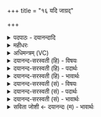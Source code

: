 +++
title = "१६ यदि जाग्रद्"

+++
<details><summary>पदपाठः - दयानन्दादि</summary>

यदि॑। जाग्र॑त्। यदि॑। स्वप्ने॑। एना॑ꣳसि। च॒कृ॒म। व॒यम्। सूर्यः॑। मा॒। तस्मा॑त्। एन॑सः। विश्वा॑त्। मु॒ञ्च॒तु॒। अꣳह॑सः। १६।
</details>

<details><summary>महीधरः</summary>

म० यदि जाग्रत् । सप्तम्या लुक् । यदि जाग्रति जाग्रदवस्थायाम् यदि स्वप्ने स्वप्नावस्थायामेनांसि वयं चक्रम सूर्यस्तस्मादेनसः विश्वादंहसश्च मां मुञ्चतु । श्रुत्या त्वन्यथा व्याख्यातम् । जाग्रति मनुष्ये यत्पापं कृतं स्वप्ने पितृषु यत्पापं कृतम् तस्मान्मा मुञ्चतु । 'मनुष्या वै जागरितं पितरः सुप्तं मनुष्यकिल्बिषाच्चैवैनं पितृकिल्बिषाच्च मुञ्चन्ति' ( १२ । ९ । २ । २) इति श्रुतेः ॥ १६ ॥  
सप्तदशी।
</details>

<details><summary>अधिमन्त्रम् (VC)</summary>

- सूर्य्यो देवता
- प्रजापतिर्ऋषिः
- निचृदनुष्टुप्
- गान्धारः
</details>

<details><summary>दयानन्द-सरस्वती (हि) - विषयः</summary>

फिर उसी विषय को अगले मन्त्र में कहा है ॥
</details>

<details><summary>दयानन्द-सरस्वती (हि) - पदार्थः</summary>

पदार्थान्वयभाषाः -  हे विद्वन् ! (यदि) जो (जाग्रत्) जाग्रत् अवस्था और (यदि) जो (स्वप्ने) स्वप्नावस्था में (एनांसि) अपराधों को (वयम्) हम (चकृम) करें, (तस्मात्) उस (विश्वात्) समग्र (एनसः) पाप और (अंहसः) प्रमाद से (सूर्यः) सूर्य के समान वर्त्तमान आप (मा) मुझको (मुञ्चतु) पृथक् करें ॥१६ ॥
</details>

<details><summary>दयानन्द-सरस्वती (हि) - भावार्थः</summary>

भावार्थभाषाः -  जिस किसी दुष्ट चेष्टा को मनुष्य लोग करें, विद्वान् लोग उस चेष्टा से उन सब को शीघ्र निवृत्त करें ॥१६ ॥
</details>

<details><summary>दयानन्द-सरस्वती (सं) - विषयः</summary>

पुनस्तमेव विषयमाह ॥
</details>

<details><summary>दयानन्द-सरस्वती (सं) - पदार्थः</summary>

पदार्थान्वयभाषाः -  हे विद्वन् ! यदि जाग्रद् यदि स्वप्न एनांसि वयं चकृम, तस्माद् विश्वादेनसोंऽहसश्च सूर्य इव भवान् मा मुञ्चतु ॥१६ ॥
</details>

<details><summary>दयानन्द-सरस्वती (सं) - भावार्थः</summary>

भावार्थभाषाः -  यां काञ्चिद् दुश्चेष्टां जनाः कुर्युर्विद्वांसस्तस्यास्तान् सर्वान् सद्यो निवारयेयुः ॥१६ ॥
</details>

<details><summary>सविता जोशी ← दयानन्दः (म) - भावार्थः</summary>

भावार्थभाषाः -  जी माणसे दुष्ट कृत्ये करतात त्यांना विद्वान लोकांनी त्यापासून दूर करावे.
</details>